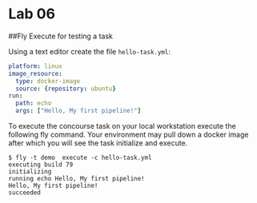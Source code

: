 # Lab 06

##Fly Execute for testing a task

Using a text editor create the file `hello-task.yml`:

```yaml
platform: linux
image_resource:
  type: docker-image
  source: {repository: ubuntu}
run:
  path: echo
  args: ["Hello, My first pipeline!"]
```

To execute the concourse task on your local workstation execute the following
fly command.  Your environment may pull down a docker image after which you
will see the task initialize and execute.

```
$ fly -t demo  execute -c hello-task.yml
executing build 79
initializing
running echo Hello, My first pipeline!
Hello, My first pipeline!
succeeded
```

